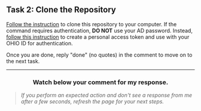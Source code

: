 ## Task 2: Clone the Repository

[Follow the instruction](https://git-scm.com/book/en/v2/Git-Basics-Getting-a-Git-Repository) to clone this repository to your computer. If the command requires authentication, **DO NOT** use your AD password. Instead, [follow this instruction](https://docs.github.com/en/authentication/keeping-your-account-and-data-secure/creating-a-personal-access-token) to create a personal access token and use with your OHIO ID for authentication.

Once you are done, reply "done" (no quotes) in the comment to move on to the next task.

<hr>
<h3 align="center">Watch below your comment for my response.</h3>

> _If you perform an expected action and don't see a response from me after a few seconds, refresh the page for your next steps._

